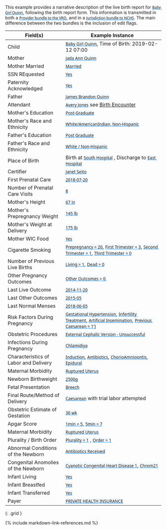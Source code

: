 <style>
  a code {
    font-family: system-ui, -apple-system, BlinkMacSystemFont, "Segoe UI",
    "Roboto", "Oxygen", "Ubuntu", "Cantarell", "Fira Sans", "Droid Sans",
    "Helvetica Neue", sans-serif !important;

    text-decoration: underline;
    text-decoration-color: #0088f9;
    background-color: #f4faff;
  }
</style>

This example provides a narrative description of the live birth report for [`Baby Girl Quinn`](Patient-patient-child-babyg-quinn.html), following the birth report form.
This information is transmitted in both a [`Provider bundle to the VRO`](Bundle-bundle-provider-live-birth-babyg-quinn.html), and in a [`Jurisdiction bundle to NCHS`](Bundle-bundle-jurisdiction-live-birth-babyg-quinn.html).  The main difference between the two bundles is the inclusion of edit flags.


|  Field(s) | Example Instance | 
| --------- | ---------------- | 
| Child     | [`Baby Girl Quinn`](Patient-patient-child-babyg-quinn.html), Time of Birth: 2019-02-12 07:00  | 
| Mother    | [`Jada Ann Quinn`](Patient-patient-mother-jada-ann-quinn.html) |
| Mother Married | [`Married`](Observation-observation-mother-married-during-pregnancy-jada-ann-quinn.html)|
| SSN REquested |   [`Yes`](Observation-observation-ssn-requested-for-child-babyg-quinn.html) |
| Paternity Acknowledged |  [`Yes`](Observation-observation-paternity-acknowledgement-signed-james-quinn.html) |
| Father    | [`James Brandon Quinn`](Patient-patient-father-james-brandon-quinn.html) |
| Attendant | [`Avery Jones`](Practitioner-practitioner-vital-records-avery-jones.html) see [Birth Encounter](Encounter-encounter-birth-babyg-quinn.html) |
| Mother's Education | [`Post-Graduate`](Observation-observation-parent-education-level-jada-ann-quinn.html) |
| Mother's Race and Ethnicity   | [`White/AmericanIndian, Non-Hispanic`](Observation-observation-input-race-and-ethnicity-jada-ann-quinn.html) |
| Father's Education | [`Post Graduate`](Observation-observation-parent-education-level-james-quinn.html) |  Post-Graduate  |
| Father's Race and Ethnicity   | [`White / Non-Hispanic`](Observation-observation-input-race-and-ethnicity-jada-ann-quinn.html) | 
| Place of Birth   |  Birth at [`South Hospital`](Location-location-south-hospital.html) , Discharge to [`East Hospital`](Location-location-east-hospital.html)        |
| Certifier   | [`Janet Seito`](Practitioner-practitioner-vital-records-janet-seito.html) |   
| First Prenatal Care   | [`2018-07-20`](Observation-observation-date-of-first-prenatal-care-visit-jada-ann-quinn.html) | 
| Number of Prenatal Care Visits   | [`8`](Observation-observation-number-prenatal-visits-jada-ann-quinn.html) | 
| Mother's Height     | [`67 in`](Observation-observation-mother-height-jada-ann-quinn.html) | 
| Mother's Prepregnancy Weight     | [`145 lb`](Observation-observation-mother-prepregnancy-weight-jada-ann-quinn.html) | 
| Mother's Weight at Delivery     | [`175 lb`](Observation-observation-mother-delivery-weight-jada-ann-quinn.html) | 
| Mother WIC Food     | [`Yes`](Observation-observation-mother-received-wic-food-jada-ann-quinn.html) | 
| Cigarette Smoking     | [`Prepregnancy = 20`](Observation-observation-cig-smoking-pregnancy-1-jada-ann-quinn.html), [`First Trimester = 3`](Observation-observation-cig-smoking-pregnancy-2-jada-ann-quinn.html), [`Second Trimester = 1`](Observation-observation-cig-smoking-pregnancy-3-jada-ann-quinn.html), [`Third Trimester = 0`](Observation-observation-cig-smoking-pregnancy-4-jada-ann-quinn.html) | 
| Number of Previous Live Births     | [`Living = 1`](Observation-observation-number-births-now-living-jada-ann-quinn.html), [`Dead = 0`](Observation-observation-number-births-now-dead-jada-ann-quinn.html) | 
| Other Pregnancy Outcomes     | [`Other Outcomes = 0 `](Observation-observation-number-other-pregnancy-outcomes-jada-ann-quinn.html) | 
| Last Live Outcome    | [`2014-11-20`](Observation-observation-date-of-last-live-birth-jada-ann-quinn.html) | 
| Last Other  Outcomes     | [`2015-05`](Observation-observation-date-of-last-other-pregnancy-outcome-jada-ann-quinn.html) | 
| Last Normal Menses     | [`2018-06-05`](Observation-observation-last-menstrual-period-jada-ann-quinn.html) | 
| Risk Factors During Pregnancy     | [`Gestational Hypertension`](Condition-condition-gestational-hypertension-jada-ann-quinn.html), [`Infertility Treatment`](Procedure-procedure-infertility-treatment-jada-ann-quinn.html), [`Artificial Insemination`](Procedure-procedure-artificial-insemination-jada-ann-quinn.html), [`Previous Caesarean = 1']`](Observation-observation-number-previous-cesareans-jada-ann-quinn.html) | 
| Obstetric Procedures     | [`External Cephalic Version - Unsuccessful`](Procedure-procedure-obstetric-procedure-jada-ann-quinn.html) |  |
| Infections During Pregnancy     | [`Chlamidiya`](Condition-condition-infection-present-during-pregnancy-jada-ann-quinn.html) |  
| Characteristics of Labor and Delivery     | [`Induction`](Condition-condition-infection-present-during-pregnancy-jada-ann-quinn.html), [`Antibiotics`](Observation-observation-antibiotics-during-labor-jada-ann-quinn.html), [`ChorioAmnioontis`](Condition-condition-chorioamnionitis-jada-ann-quinn.html), [`Epidural`](Procedure-procedure-epidural-or-spinal-anesthesia-jada-ann-quinn.html) | 
| Maternal Morbidity     | [`Ruptured Uterus`](Condition-condition-ruptured-uterus-jada-ann-quinn.html) | 
| Newborn Birthweight | [`2500g`](Observation-observation-birth-weight-babyg-quinn.html) | 
| Fetal Presentation | [`Breech`](Observation-observation-fetal-presentation-babyg-quinn.html) | 
| Final Route/Method of Delivery | [`Caesarean`](Procedure-procedure-final-route-method-delivery-babyg-quinn.html) with trial labor attempted | 
| Obstetric Estimate of Gestation | [`36 wk`](Observation-observation-gestational-age-at-delivery-babyg-quinn.html) |
| Apgar Score | [`1min = 5`](Observation-observation-apgar-score-babyg-quinn-1-min.html), [`5min = 7`](Observation-observation-apgar-score-babyg-quinn-5-min.html) | 
| Maternal Morbidity     | [`Ruptured Uterus`](Condition-condition-ruptured-uterus-jada-ann-quinn.html) | 
| Plurality / Birth Order | [`Plurality = 1`](Patient-patient-child-babyg-quinn.html) , [`Order = 1`](Patient-patient-child-babyg-quinn.html) |
| Abnormal Conditions of the Newborn | [`Antibiotics Received`](Procedure-procedure-antibiotic-sepsis-babyg-quinn.html) | 
| Congenital Anomolies of the Newborn | [`Cyanotic Congenital Heart Disease 1`](Condition-condition-congenital-anomaly-of-newborn-babyg-quinn.html), [`Chrom21`](Condition-condition-congenital-anomaly-of-newborn-babyg-quinn-2.html) | 
| Infant Living | [`Yes`](Observation-observation-infant-living-babyg-quinn.html) |  
| Infant Breastfed | [`Yes`](Observation-observation-infant-breastfed-at-discharge-babyg-quinn.html)  | 
| Infant Transferred | [`Yes`](Encounter-encounter-maternity-jada-ann-quinn.html)  |  
|  Payer   |      [`PRIVATE HEALTH INSURANCE`](Coverage-coverage-principal-payer-for-delivery-jada-ann-quinn.html) | 
{: .grid }





{% include markdown-link-references.md %}